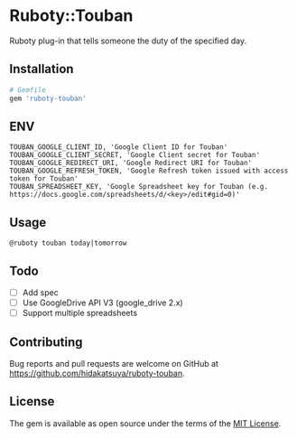 # Ruboty::Touban

Ruboty plug-in that tells someone the duty of the specified day.

## Installation

```ruby
# Gemfile
gem 'ruboty-touban'
```

## ENV

```
TOUBAN_GOOGLE_CLIENT_ID, 'Google Client ID for Touban'
TOUBAN_GOOGLE_CLIENT_SECRET, 'Google Client secret for Touban'
TOUBAN_GOOGLE_REDIRECT_URI, 'Google Redirect URI for Touban'
TOUBAN_GOOGLE_REFRESH_TOKEN, 'Google Refresh token issued with access token for Touban'
TOUBAN_SPREADSHEET_KEY, 'Google Spreadsheet key for Touban (e.g. https://docs.google.com/spreadsheets/d/<key>/edit#gid=0)'
```

## Usage

```
@ruboty touban today|tomorrow
```

## Todo

- [ ] Add spec
- [ ] Use GoogleDrive API V3 (google_drive 2.x)
- [ ] Support multiple spreadsheets

## Contributing

Bug reports and pull requests are welcome on GitHub at https://github.com/hidakatsuya/ruboty-touban.

## License

The gem is available as open source under the terms of the [MIT License](https://opensource.org/licenses/MIT).
